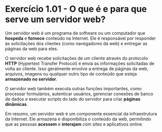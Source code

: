 # Exercício 1.01 - O que é e para que serve um servidor web?

Um servidor web é um programa de software ou um computador que **hospeda** e
**fornece** conteúdo na Internet. Ele é responsável por responder às
solicitações dos clientes (como navegadores da web) e entregar as páginas da web
para eles.

O servidor web recebe solicitações de um cliente através do protocolo **HTTP**
(Hypertext Transfer Protocol) e envia as informações solicitadas de volta ao
cliente. Isso geralmente envolve a entrega de páginas da web, arquivos, imagens
ou qualquer outro tipo de conteúdo que esteja **armazenado no servidor**.

O servidor web também executa outras funções importantes, como processar
formulários, autenticar usuários, gerenciar conexões de banco de dados e
executar scripts do lado do servidor para criar **páginas dinâmicas**.

Em resumo, um servidor web é um componente essencial da infraestrutura da
Internet. Ele armazena e disponibiliza o conteúdo da web, permitindo que as
pessoas **acessem** e **interajam** com sites e aplicativos online.
